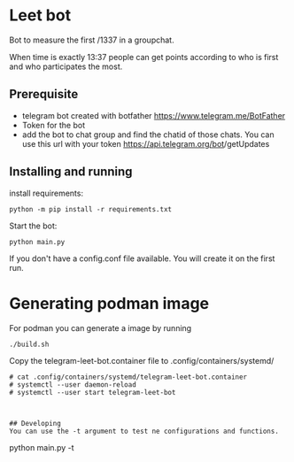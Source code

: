 # Leet bot

Bot to measure the first /1337 in a groupchat.

When time is exactly 13:37 people can get points according to who is first and who participates the most.

## Prerequisite

- telegram bot created with botfather https://www.telegram.me/BotFather
- Token for the bot
- add the bot to chat group and find the chatid of those chats. You can use this url with your token https://api.telegram.org/bot<YourBOTToken>/getUpdates

## Installing and running
install requirements:

```
python -m pip install -r requirements.txt

```

Start the bot:
```
python main.py
```

If you don't have a config.conf file available. You will create it on the first run.

# Generating podman image

For podman you can generate a image by running 

```
./build.sh
```
Copy the telegram-leet-bot.container file to .config/containers/systemd/
```
# cat .config/containers/systemd/telegram-leet-bot.container
# systemctl --user daemon-reload
# systemctl --user start telegram-leet-bot



## Developing
You can use the -t argument to test ne configurations and functions. 

```
python main.py -t
```